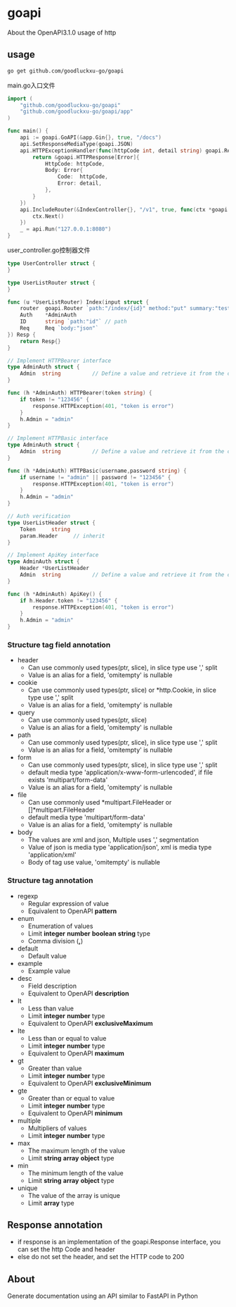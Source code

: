# goapi
About the OpenAPI3.1.0 usage of http

## usage
~~~bash
go get github.com/goodluckxu-go/goapi
~~~
main.go入口文件
~~~go
import (
	"github.com/goodluckxu-go/goapi"
	"github.com/goodluckxu-go/goapi/app"
)

func main() {
	api := goapi.GoAPI(&app.Gin{}, true, "/docs")
	api.SetResponseMediaType(goapi.JSON)
	api.HTTPExceptionHandler(func(httpCode int, detail string) goapi.Response {
		return &goapi.HTTPResponse[Error]{
			HttpCode: httpCode, 
			Body: Error{
				Code:  httpCode, 
				Error: detail,
			},
		}
	})
	api.IncludeRouter(&IndexController{}, "/v1", true, func(ctx *goapi.Context) {
		ctx.Next()
	})
	_ = api.Run("127.0.0.1:8080")
}
~~~
user_controller.go控制器文件
~~~go
type UserController struct {
}

type UserListRouter struct {
}

func (u *UserListRouter) Index(input struct {
	router  goapi.Router `path:"/index/{id}" method:"put" summary:"test api" desc:"test api" tags:"admin"`
	Auth    *AdminAuth
	ID      string `path:"id"` // path 
	Req     Req `body:"json"`
}) Resp {
	return Resp{}
}

// Implement HTTPBearer interface
type AdminAuth struct {
	Admin  string          // Define a value and retrieve it from the controller
}

func (h *AdminAuth) HTTPBearer(token string) {
	if token != "123456" {
		response.HTTPException(401, "token is error")   
	}
	h.Admin = "admin"
}

// Implement HTTPBasic interface
type AdminAuth struct {
	Admin  string          // Define a value and retrieve it from the controller
}

func (h *AdminAuth) HTTPBasic(username,password string) {
	if username != "admin" || password != "123456" {
		response.HTTPException(401, "token is error")
	} 
	h.Admin = "admin"
}

// Auth verification
type UserListHeader struct { 
	Token     string
	param.Header     // inherit
}

// Implement ApiKey interface
type AdminAuth struct {
	Header *UserListHeader
	Admin  string          // Define a value and retrieve it from the controller
}

func (h *AdminAuth) ApiKey() {
	if h.Header.token != "123456" {
		response.HTTPException(401, "token is error")
	}
	h.Admin = "admin"
}
~~~

### Structure tag field annotation
- header
  - Can use commonly used types(ptr, slice), in slice type use ',' split
  - Value is an alias for a field, 'omitempty' is nullable
- cookie
  - Can use commonly used types(ptr, slice) or *http.Cookie, in slice type use ',' split
  - Value is an alias for a field, 'omitempty' is nullable
- query
  - Can use commonly used types(ptr, slice)
  - Value is an alias for a field, 'omitempty' is nullable
- path
  - Can use commonly used types(ptr, slice), in slice type use ',' split
  - Value is an alias for a field, 'omitempty' is nullable
- form
  - Can use commonly used types(ptr, slice), in slice type use ',' split
  - default media type 'application/x-www-form-urlencoded', if file exists 'multipart/form-data'
  - Value is an alias for a field, 'omitempty' is nullable
- file
  - Can use commonly used *multipart.FileHeader or []*multipart.FileHeader
  - default media type 'multipart/form-data'
  - Value is an alias for a field, 'omitempty' is nullable
- body
  - The values are xml and json, Multiple uses ',' segmentation
  - Value of json is media type 'application/json', xml is media type 'application/xml'
  - Body of tag use value, 'omitempty' is nullable
### Structure tag annotation
- regexp
    - Regular expression of value
    - Equivalent to OpenAPI **pattern**
- enum
    - Enumeration of values
    - Limit **integer** **number** **boolean** **string** type
    - Comma division (**,**)
- default
    - Default value
- example
    - Example value
- desc
    - Field description
    - Equivalent to OpenAPI **description**
- lt
    - Less than value
    - Limit **integer** **number** type
    - Equivalent to OpenAPI **exclusiveMaximum**
- lte
    - Less than or equal to value
    - Limit **integer** **number** type
    - Equivalent to OpenAPI **maximum**
- gt
    - Greater than value
    - Limit **integer** **number** type
    - Equivalent to OpenAPI **exclusiveMinimum**
- gte
    - Greater than or equal to value
    - Limit **integer** **number** type
    - Equivalent to OpenAPI **minimum**
- multiple
    - Multipliers of values
    - Limit **integer** **number** type
- max
    - The maximum length of the value
    - Limit **string** **array** **object** type
- min
    - The minimum length of the value
    - Limit **string** **array** **object** type
- unique
    - The value of the array is unique
    - Limit **array** type
## Response annotation
- if response is an implementation of the goapi.Response interface, you can set the http Code and header
- else do not set the header, and set the HTTP code to 200
## About
Generate documentation using an API similar to FastAPI in Python